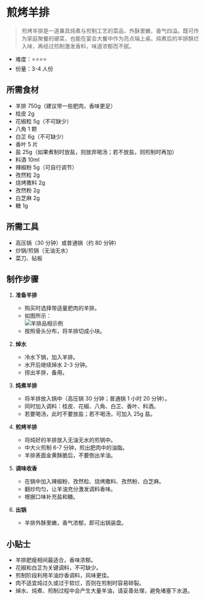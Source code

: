 # 煎烤羊排

> 煎烤羊排是一道兼具炖煮与煎制工艺的菜品，外酥里嫩、香气四溢。既可作为家庭聚餐的硬菜，也能在宴会大餐中作为亮点端上桌。炖煮后的羊排酥烂入味，再经过煎制激发香料，味道浓郁而不腻。

- 难度：⭐⭐⭐⭐  
- 份量：3-4 人份  

## 所需食材
- 羊排 750g（建议带一些肥肉，香味更足）
- 桂皮 2g
- 花椒粒 5g（不可缺少）
- 八角 1 颗
- 白芷 6g（不可缺少）
- 香叶 5 片
- 盐 25g（如果煮制时放盐，则放弃喝汤；若不放盐，则煎制时再加）
- 料酒 10ml
- 辣椒粉 5g（可自行调节）
- 孜然粒 2g
- 烧烤撒料 2g
- 孜然粉 2g
- 白芝麻 2g
- 糖 1g

## 所需工具
- 高压锅（30 分钟）或普通锅（约 80 分钟）
- 炒锅/煎锅（无油无水）
- 菜刀、砧板

## 制作步骤
1. **准备羊排**  
   - 购买时选择带适量肥肉的羊排。  
   - 如图所示：  
     ![羊排品相示例](lambfigure1.jpg)  
   - 按照骨头分布，将羊排切成小块。

2. **焯水**  
   - 冷水下锅，加入羊排。  
   - 水开后继续焯水 2-3 分钟。  
   - 捞出羊排，备用。

3. **炖煮羊排**  
   - 将羊排放入锅中（高压锅 30 分钟；普通锅 1 小时 20 分钟）。  
   - 同时加入调料：桂皮、花椒、八角、白芷、香叶、料酒。  
   - 若要喝汤，此时不要放盐；若不喝汤，可加入 25g 盐。

4. **煎烤羊排**  
   - 将炖好的羊排放入无油无水的煎锅中。  
   - 中大火煎制 6-7 分钟，煎出肥肉中的油脂。  
   - 羊排表面金黄酥脆后，不要倒出羊油。

5. **调味收香**  
   - 在锅中加入辣椒粉、孜然粒、烧烤撒料、孜然粉、白芝麻。  
   - 翻炒均匀，让羊油充分激发调料香味。  
   - 根据口味补充盐和糖。  

6. **出锅**  
   - 羊排外酥里嫩，香气浓郁，即可出锅装盘。  


## 小贴士
- 羊排肥瘦相间最适合，香味浓郁。  
- 花椒和白芷为关键调料，不可缺少。  
- 煎制阶段利用羊油炒香调料，风味更佳。  
- 肉不适宜炖过久或过于软烂，否则在煎制时容易碎裂。  
- 焯水、炖煮、煎制过程中会产生大量羊油，请妥善处理，避免堵塞下水道。  
